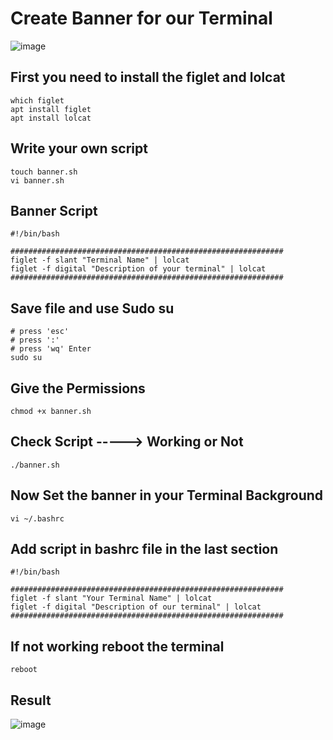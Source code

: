 # Create Banner for our Terminal 
	
![image](https://github.com/Fir3eye/Bash_Script/assets/93431222/586d399a-ac6b-47df-8f4d-0e4d9610d215)

  ## First you need to install the figlet and lolcat 
    which figlet
    apt install figlet
    apt install lolcat

## Write your own script
    touch banner.sh
    vi banner.sh
## Banner Script
    #!/bin/bash

    #############################################################
    figlet -f slant "Terminal Name" | lolcat
    figlet -f digital "Description of your terminal" | lolcat
    #############################################################

## Save file and use Sudo su 
    # press 'esc'
    # press ':'
    # press 'wq' Enter
    sudo su

## Give the Permissions
    chmod +x banner.sh
    
## Check Script -----> Working or Not 
    ./banner.sh

## Now Set the banner in your Terminal Background
    vi ~/.bashrc 

## Add script in bashrc file in the last section
    #!/bin/bash

    #############################################################
    figlet -f slant "Your Terminal Name" | lolcat
    figlet -f digital "Description of our terminal" | lolcat
    #############################################################

## If not working reboot the terminal
    reboot

## Result
![image](https://github.com/Fir3eye/Bash_Script/assets/93431222/586d399a-ac6b-47df-8f4d-0e4d9610d215)


	

    
    

